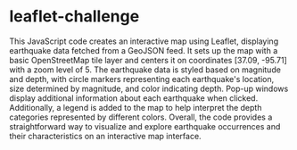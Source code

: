 # leaflet-challenge
This JavaScript code creates an interactive map using Leaflet, displaying earthquake data fetched from a GeoJSON feed. It sets up the map with a basic OpenStreetMap tile layer and centers it on coordinates [37.09, -95.71] with a zoom level of 5. The earthquake data is styled based on magnitude and depth, with circle markers representing each earthquake's location, size determined by magnitude, and color indicating depth. Pop-up windows display additional information about each earthquake when clicked. Additionally, a legend is added to the map to help interpret the depth categories represented by different colors. Overall, the code provides a straightforward way to visualize and explore earthquake occurrences and their characteristics on an interactive map interface.

